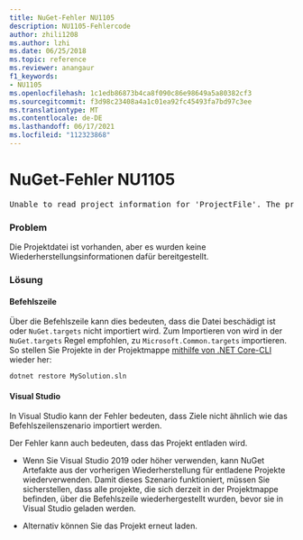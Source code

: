```yaml
---
title: NuGet-Fehler NU1105
description: NU1105-Fehlercode
author: zhili1208
ms.author: lzhi
ms.date: 06/25/2018
ms.topic: reference
ms.reviewer: anangaur
f1_keywords:
- NU1105
ms.openlocfilehash: 1c1edb86873b4ca8f090c86e98649a5a80382cf3
ms.sourcegitcommit: f3d98c23408a4a1c01ea92fc45493fa7bd97c3ee
ms.translationtype: MT
ms.contentlocale: de-DE
ms.lasthandoff: 06/17/2021
ms.locfileid: "112323868"
---
```

# <a name="nuget-error-nu1105"></a>NuGet-Fehler NU1105

<pre>Unable to read project information for 'ProjectFile'. The project file may be invalid or missing targets required for restore.</pre>

### <a name="issue"></a>Problem
Die Projektdatei ist vorhanden, aber es wurden keine Wiederherstellungsinformationen dafür bereitgestellt.

### <a name="solution"></a>Lösung

#### <a name="command-line"></a>Befehlszeile

Über die Befehlszeile kann dies bedeuten, dass die Datei beschädigt ist oder `NuGet.targets` nicht importiert wird.
Zum Importieren von wird in der `NuGet.targets` Regel empfohlen, zu `Microsoft.Common.targets` importieren.
So stellen Sie Projekte in der Projektmappe [mithilfe von .NET Core-CLI](../../consume-packages/install-use-packages-dotnet-cli.md) wieder her:
```dotnetcli
dotnet restore MySolution.sln
```
#### <a name="visual-studio"></a>Visual Studio

In Visual Studio kann der Fehler bedeuten, dass Ziele nicht ähnlich wie das Befehlszeilenszenario importiert werden.

Der Fehler kann auch bedeuten, dass das Projekt entladen wird.

* Wenn Sie Visual Studio 2019 oder höher verwenden, kann NuGet Artefakte aus der vorherigen Wiederherstellung für entladene Projekte wiederverwenden. Damit dieses Szenario funktioniert, müssen Sie sicherstellen, dass alle projekte, die sich derzeit in der Projektmappe befinden, über die Befehlszeile wiederhergestellt wurden, bevor sie in Visual Studio geladen werden.

* Alternativ können Sie das Projekt erneut laden.
